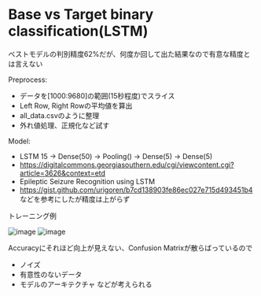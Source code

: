 # Base vs Target binary classification(LSTM)

ベストモデルの判別精度62%だが、何度か回して出た結果なので有意な精度とは言えない

Preprocess:
- データを[1000:9680]の範囲(15秒程度)でスライス
- Left Row, Right Rowの平均値を算出
- all_data.csvのように整理
- 外れ値処理、正規化など試す

Model:
- LSTM 15 -> Dense(50) -> Pooling() -> Dense(5) -> Dense(5)
- https://digitalcommons.georgiasouthern.edu/cgi/viewcontent.cgi?article=3626&context=etd
- Epileptic Seizure Recognition using LSTM
- https://gist.github.com/urigoren/b7cd138903fe86ec027e715d493451b4
などを参考にしたが精度は上がらず

トレーニング例

![image](https://github.com/basic0908/EEG_Classifier_LSTM/assets/100826336/f6d7d00c-c8b0-4691-87d7-547aa4709be7)
![image](https://github.com/basic0908/EEG_Classifier_LSTM/assets/100826336/aca3cc84-4853-4817-87a4-251d83a91145)

Accuracyにそれほど向上が見えない、Confusion Matrixが散らばっているので

- ノイズ
- 有意性のないデータ
- モデルのアーキテクチャ
などが考えられる
